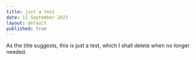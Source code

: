 ```yaml
---
title: just a test
date: 11 September 2023
layout: default
published: true
---
```

As the title suggests, this is just a test, which I shall delete when no longer needed.
